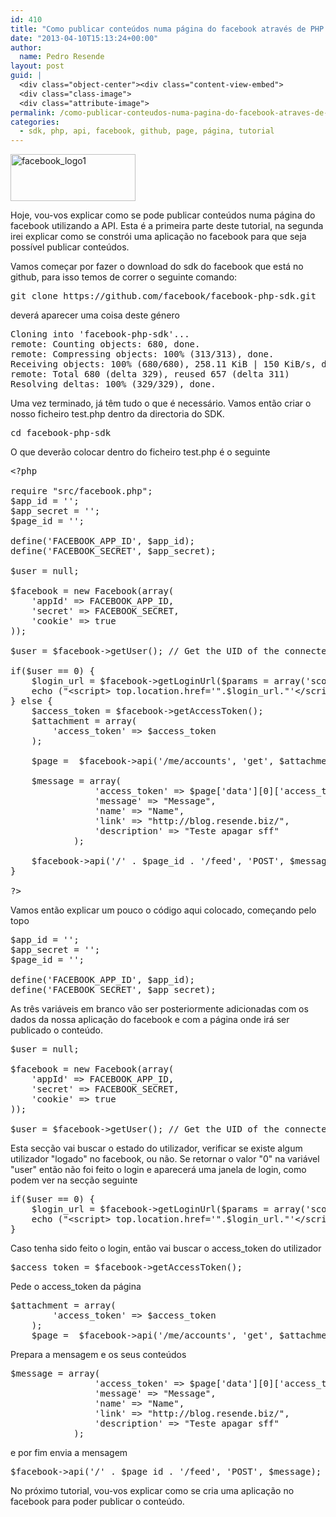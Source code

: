 ```yaml
---
id: 410
title: "Como publicar conteúdos numa página do facebook através de PHP - Parte 1"
date: "2013-04-10T15:13:24+00:00"
author:
  name: Pedro Resende
layout: post
guid: |
  <div class="object-center"><div class="content-view-embed">
  <div class="class-image">
  <div class="attribute-image">
permalink: /como-publicar-conteudos-numa-pagina-do-facebook-atraves-de-php-parte-1/
categories:
  - sdk, php, api, facebook, github, page, página, tutorial
---
```


<div class="object-center">
  <div class="content-view-embed">
    <div class="class-image">
      <div class="attribute-image">
      <img src="https://blog.resende.biz/assets/blog/ezdemo_site/storage/images/media/images/facebook_logo1/11834-1-eng-GB/facebook_logo1_medium.jpg" width="200" height="75"  style="border: 0px solid ;" alt="facebook_logo1" title="facebook_logo1" />
      </div>
    </div>
  </div>
</div>

Hoje, vou-vos explicar como se pode publicar conteúdos numa página do facebook utilizando a API. Esta é a primeira parte deste tutorial, na segunda irei explicar como se constrói uma aplicação no facebook para que seja possível publicar conteúdos.

Vamos começar por fazer o download do sdk do facebook que está no github, para isso temos de correr o seguinte comando:

<pre>git clone https://github.com/facebook/facebook-php-sdk.git</pre>

deverá aparecer uma coisa deste género

<pre>Cloning into 'facebook-php-sdk'...
remote: Counting objects: 680, done.
remote: Compressing objects: 100% (313/313), done.
Receiving objects: 100% (680/680), 258.11 KiB | 150 KiB/s, done.
remote: Total 680 (delta 329), reused 657 (delta 311)
Resolving deltas: 100% (329/329), done.</pre>

Uma vez terminado, já têm tudo o que é necessário. Vamos então criar o nosso ficheiro test.php dentro da directoria do SDK.

<pre>cd facebook-php-sdk</pre>

O que deverão colocar dentro do ficheiro test.php é o seguinte

<pre>&lt;?php

require "src/facebook.php";
$app_id = '';
$app_secret = '';
$page_id = '';

define('FACEBOOK_APP_ID', $app_id);
define('FACEBOOK_SECRET', $app_secret);

$user = null;

$facebook = new Facebook(array(
    'appId' =&gt; FACEBOOK_APP_ID,
    'secret' =&gt; FACEBOOK_SECRET,
    'cookie' =&gt; true
));

$user = $facebook-&gt;getUser(); // Get the UID of the connected user, or 0 if the Facebook user is not connected.

if($user == 0) {
    $login_url = $facebook-&gt;getLoginUrl($params = array('scope' =&gt; "publish_stream,offline_access,read_stream,manage_pages", "response" =&gt; "access_token"));
    echo ("&lt;script&gt; top.location.href='".$login_url."'&lt;/script&gt;");
} else {
    $access_token = $facebook-&gt;getAccessToken();
    $attachment = array(
        'access_token' =&gt; $access_token
    );

    $page =  $facebook-&gt;api('/me/accounts', 'get', $attachment);

    $message = array(
                'access_token' =&gt; $page['data'][0]['access_token'],
                'message' =&gt; "Message",
                'name' =&gt; "Name",
                'link' =&gt; "http://blog.resende.biz/",
                'description' =&gt; "Teste apagar sff"
            );

    $facebook-&gt;api('/' . $page_id . '/feed', 'POST', $message);
}

?&gt; </pre>

Vamos então explicar um pouco o código aqui colocado, começando pelo topo

<pre>$app_id = '';
$app_secret = '';
$page_id = '';

define('FACEBOOK_APP_ID', $app_id);
define('FACEBOOK_SECRET', $app_secret);</pre>

As três variáveis em branco vão ser posteriormente adicionadas com os dados da nossa aplicação do facebook e com a página onde irá ser publicado o conteúdo.

<pre>$user = null;

$facebook = new Facebook(array(
    'appId' =&gt; FACEBOOK_APP_ID,
    'secret' =&gt; FACEBOOK_SECRET,
    'cookie' =&gt; true
));

$user = $facebook-&gt;getUser(); // Get the UID of the connected user, or 0 if the Facebook user is not connected.</pre>

Esta secção vai buscar o estado do utilizador, verificar se existe algum utilizador "logado" no facebook, ou não. Se retornar o valor "0" na variável "user" então não foi feito o login e aparecerá uma janela de login, como podem ver na secção seguinte&nbsp;

<pre>if($user == 0) {
    $login_url = $facebook-&gt;getLoginUrl($params = array('scope' =&gt; "publish_stream,offline_access,read_stream,manage_pages", "response" =&gt; "access_token"));
    echo ("&lt;script&gt; top.location.href='".$login_url."'&lt;/script&gt;");
}</pre>

Caso tenha sido feito o login, então vai buscar o access_token do utilizador

<pre>$access_token = $facebook-&gt;getAccessToken();</pre>

Pede o access_token da página

<pre>$attachment = array(
        'access_token' =&gt; $access_token
    );
    $page =  $facebook-&gt;api('/me/accounts', 'get', $attachment);</pre>

Prepara a mensagem e os seus conteúdos&nbsp;

<pre>$message = array(
                'access_token' =&gt; $page['data'][0]['access_token'],
                'message' =&gt; "Message",
                'name' =&gt; "Name",
                'link' =&gt; "http://blog.resende.biz/",
                'description' =&gt; "Teste apagar sff"
            );</pre>

e por fim envia a mensagem

<pre>$facebook-&gt;api('/' . $page_id . '/feed', 'POST', $message);</pre>

No próximo tutorial, vou-vos explicar como se cria uma aplicação no facebook para poder publicar o conteúdo.
